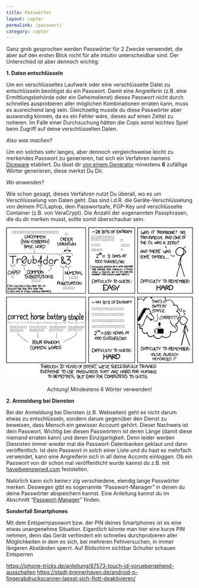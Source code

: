 ```yaml
---
title: Passwörter
layout: capter
permalink: /passwort/
category: capter
---
```

Ganz grob gesprochen werden Passwörter für 2 Zwecke verwendet, die aber auf den ersten Blick nicht für alle intuitiv unterscheidbar sind. Der Unterschied ist aber dennoch wichtig: 

**1. Daten entschlüsseln** <a id="Daten_entschlüsseln"></a>

Um ein verschlüsseltes Laufwerk oder eine verschlüsselte Datei zu entschlüsseln benötigst du ein Passwort. Damit eine Angreiferin (z.B. eine Ermittlungsbehörde oder ein Geheimdienst) dieses Passwort nicht durch schnelles ausprobieren aller möglichen Kombinationen erraten kann, muss es ausreichend lang sein. Gleichzeitig musste du diese Passwörter aber auswendig können, da es ein Fehler wäre, dieses auf einen Zettel zu notieren. Im Falle einer Durchsuchung hätten die Cops sonst leichtes Spiel beim Zugriff auf deine verschlüsselten Daten. 

_Also was machen?_

Um ein solches sehr langes, aber dennoch vergleichsweise leicht zu merkendes Passwort zu generieren, hat sich ein Verfahren namens [Diceware](https://de.wikipedia.org/wiki/Diceware) etabliert. Du lässt dir [von einem Generator](https://www.rempe.us/diceware/#german) minestens __6__ zufällige Wörter generieren, diese merkst Du Dir.

_Wo anwenden?_

Wie schon gesagt, dieses Verfahren nutzt Du überall, wo es um Verschlüsselung von Daten geht. Das sind i.d.R. die Geräte-Verschlüsselung von deinem PC/Laptop, dein Passwortsafe, PGP-Key und verschlüsselte Container (z.B. von VeraCrypt). Die Anzahl der sogenannten Passphrasen, die du dir merken musst, sollte somit überschaubar sein.

![xkcd password strength](/assets/posts/password_strength.png)
<p style="text-align: center;">Achtung! Mindestens 6 Wörter verwenden!</p>

**2. Anmeldung bei Diensten** <a id="Anmeldung_Dienste"></a>

Bei der Anmeldung bei Diensten (z.B. Webseiten) geht es nicht darum etwas zu entschlüsseln, sondern darum gegenüber den Dienst zu beweisen, dass Mensch ein gewisser Account gehört. Dieser Nachweis ist dein Passwort. Wichtig bei diesen Passwörtern ist deren Länge (damit diese niemand erraten kann) und deren Einzigartigkeit. Denn leider werden Diesnsten immer wieder mal die Passwort-Datenbanken geklaut und dann veröffentlich. Ist dein Passwort in solch einer Liste und du hast es mehrfach verwendet, kann eine Angreiferin sich in all deine Acconts einloggen. Ob ein Passwort von dir schon mal veröffentlicht wurde kannst du z.B. mit [haveibeenpwned.com](https://haveibeenpwned.com/) feststellen.

Natürlich kann sich keine:r zig verschiedene, elendig lange Passwörter merken. Deswegen gibt es sogenannte “Passwort-Manager” in denen du deine Passwörter abspeichern kannst. Eine Anleitung kannst du im Abschnitt “[Passwort-Manager](/passwort-manager)” finden.

**Sonderfall Smartphones** <a id="Smartphone"></a>

Mit dem Entsperrpasswort bzw. der PIN deines Smartphones ist es eine etwas unangenehme Situation. Eigentlich könnte man hier eine kurze PIN nehmen, denn das Gerät verhindert ein schnelles durchprobieren aller Möglichkeiten in dem es sich, bei mehreren Fehlversuchen, in immer längeren Abständen sperrt.
Auf Bildschirm sichtbar
Schulter schauen
Entsperren

https://iphone-tricks.de/anleitung/67573-touch-id-voruebergehend-ausschalten
https://stadt-bremerhaven.de/android-p-fingerabdruckscanner-laesst-sich-flott-deaktivieren/
